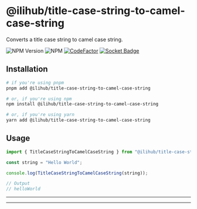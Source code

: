 # @ilihub/title-case-string-to-camel-case-string

Converts a title case string to camel case string.

![NPM Version](https://img.shields.io/npm/v/%40ilihub%2Ftitle-case-string-to-camel-case-string?color=33cd56&logo=npm)
![NPM](https://img.shields.io/npm/l/%40ilihub%2Ftitle-case-string-to-camel-case-string)
[![CodeFactor](https://www.codefactor.io/repository/github/ilihub/npm/badge)](https://www.codefactor.io/repository/github/ilihub/npm)
[![Socket Badge](https://socket.dev/api/badge/npm/package/@ilihub/title-case-string-to-camel-case-string)](https://socket.dev/npm/package/@ilihub/title-case-string-to-camel-case-string)

## Installation

```bash
# if you're using pnpm
pnpm add @ilihub/title-case-string-to-camel-case-string

# or, if you're using npm
npm install @ilihub/title-case-string-to-camel-case-string

# or, if you're using yarn
yarn add @ilihub/title-case-string-to-camel-case-string
```

## Usage

```javascript
import { TitleCaseStringToCamelCaseString } from "@ilihub/title-case-string-to-camel-case-string";

const string = "Hello World";

console.log(TitleCaseStringToCamelCaseString(string));

// Output
// helloWorld
```

---

<!-- sponsors_and_backers_section_start -->

<!-- sponsors_and_backers_section_end -->

---
